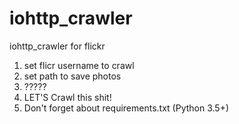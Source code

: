 # iohttp_crawler
iohttp_crawler for flickr
1. set flicr username to crawl
2. set path to save photos
3. ?????
4. LET'S Crawl this shit!
5. Don't forget about requirements.txt (Python 3.5+)
